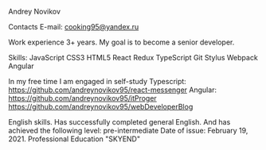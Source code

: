 Andrey Novikov

Contacts
E-mail: cooking95@yandex.ru

Work experience 3+ years. My goal is to become a senior developer.

Skills:
JavaScript
CSS3
HTML5
React
Redux
TypeScript
Git
Stylus
Webpack
Angular

In my free time I am engaged in self-study
Typescript: https://github.com/andreynovikov95/react-messenger
Angular:
https://github.com/andreynovikov95/itProger
https://github.com/andreynovikov95/webDeveloperBlog

English skills.
Has successfully completed general English. And has achieved the following level: pre-intermediate
Date of issue: February 19, 2021. Professional Education "SKYEND"